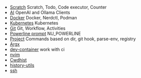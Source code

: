 - [Scratch](https://github.com/fj0r/scratch.nu) Scratch, Todo, Code executor, Counter
- [AI](https://github.com/fj0r/ai.nu) OpenAI and Ollama Clients
- [Docker](https://github.com/fj0r/docker.nu) Docker, Nerdctl, Podman
- [Kubernetes](https://github.com/fj0r/kubernetes.nu) Kubernetes
- [Git](https://github.com/fj0r/git.nu) Git, Workflow, Activities
- [Powerline prompt](https://github.com/fj0r/powerline.nu) NU_POWERLINE
- [Project](https://github.com/fj0r/project.nu) Commands based on dir, git hook, parse-env, registry
- [Argx](https://github.com/fj0r/argx.nu)
- [dev-container](https://github.com/fj0r/devcontainer.nu) work with ci
- [nvim](scripts/nvim)
- [Cwdhist](https://github.com/fj0r/cwdhist.nu)
- [history-utils](https://github.com/fj0r/history-utils.nu)
- [ssh](https://github.com/fj0r/ssh.nu)